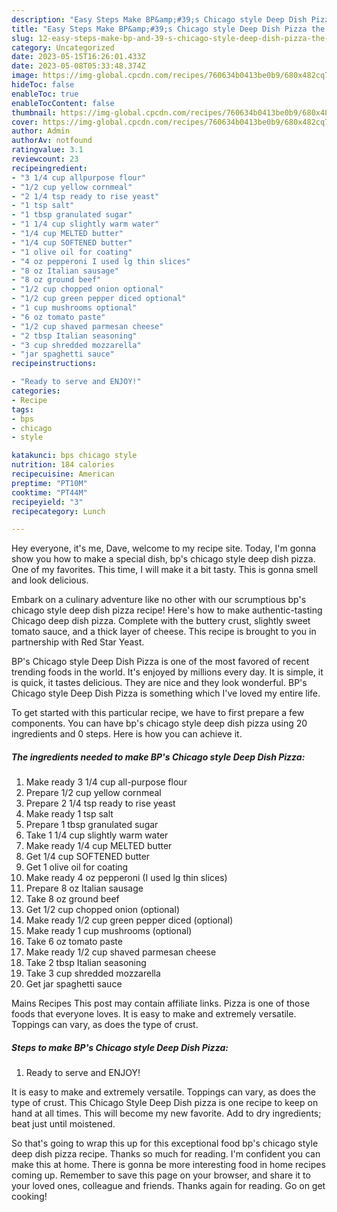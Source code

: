 ```yaml
---
description: "Easy Steps Make BP&amp;#39;s Chicago style Deep Dish Pizza the Very Delicious"
title: "Easy Steps Make BP&amp;#39;s Chicago style Deep Dish Pizza the Very Delicious"
slug: 12-easy-steps-make-bp-and-39-s-chicago-style-deep-dish-pizza-the-very-delicious
category: Uncategorized
date: 2023-05-15T16:26:01.433Z
date: 2023-05-08T05:33:48.374Z
image: https://img-global.cpcdn.com/recipes/760634b0413be0b9/680x482cq70/bps-chicago-style-deep-dish-pizza-recipe-main-photo.jpg
hideToc: false
enableToc: true
enableTocContent: false
thumbnail: https://img-global.cpcdn.com/recipes/760634b0413be0b9/680x482cq70/bps-chicago-style-deep-dish-pizza-recipe-main-photo.jpg
cover: https://img-global.cpcdn.com/recipes/760634b0413be0b9/680x482cq70/bps-chicago-style-deep-dish-pizza-recipe-main-photo.jpg
author: Admin
authorAv: notfound
ratingvalue: 3.1
reviewcount: 23
recipeingredient:
- "3 1/4 cup allpurpose flour"
- "1/2 cup yellow cornmeal"
- "2 1/4 tsp ready to rise yeast"
- "1 tsp salt"
- "1 tbsp granulated sugar"
- "1 1/4 cup slightly warm water"
- "1/4 cup MELTED butter"
- "1/4 cup SOFTENED butter"
- "1 olive oil for coating"
- "4 oz pepperoni I used lg thin slices"
- "8 oz Italian sausage"
- "8 oz ground beef"
- "1/2 cup chopped onion optional"
- "1/2 cup green pepper diced optional"
- "1 cup mushrooms optional"
- "6 oz tomato paste"
- "1/2 cup shaved parmesan cheese"
- "2 tbsp Italian seasoning"
- "3 cup shredded mozzarella"
- "jar spaghetti sauce"
recipeinstructions:

- "Ready to serve and ENJOY!"
categories:
- Recipe
tags:
- bps
- chicago
- style

katakunci: bps chicago style 
nutrition: 184 calories
recipecuisine: American
preptime: "PT10M"
cooktime: "PT44M"
recipeyield: "3"
recipecategory: Lunch

---
```



Hey everyone, it's me, Dave, welcome to my recipe site. Today, I'm gonna show you how to make a special dish, bp&#39;s chicago style deep dish pizza. One of my favorites. This time, I will make it a bit tasty. This is gonna smell and look delicious.

Embark on a culinary adventure like no other with our scrumptious bp&#39;s chicago style deep dish pizza recipe! Here&#39;s how to make authentic-tasting Chicago deep dish pizza. Complete with the buttery crust, slightly sweet tomato sauce, and a thick layer of cheese. This recipe is brought to you in partnership with Red Star Yeast.

BP&#39;s Chicago style Deep Dish Pizza is one of the most favored of recent trending foods in the world. It's enjoyed by millions every day. It is simple, it is quick, it tastes delicious. They are nice and they look wonderful. BP&#39;s Chicago style Deep Dish Pizza is something which I've loved my entire life.


To get started with this particular recipe, we have to first prepare a few components. You can have bp&#39;s chicago style deep dish pizza using 20 ingredients and 0 steps. Here is how you can achieve it.

<!--inarticleads1-->

##### The ingredients needed to make BP&#39;s Chicago style Deep Dish Pizza:

1. Make ready 3 1/4 cup all-purpose flour
1. Prepare 1/2 cup yellow cornmeal
1. Prepare 2 1/4 tsp ready to rise yeast
1. Make ready 1 tsp salt
1. Prepare 1 tbsp granulated sugar
1. Take 1 1/4 cup slightly warm water
1. Make ready 1/4 cup MELTED butter
1. Get 1/4 cup SOFTENED butter
1. Get 1 olive oil for coating
1. Make ready 4 oz pepperoni (I used lg thin slices)
1. Prepare 8 oz Italian sausage
1. Take 8 oz ground beef
1. Get 1/2 cup chopped onion (optional)
1. Make ready 1/2 cup green pepper diced (optional)
1. Make ready 1 cup mushrooms (optional)
1. Take 6 oz tomato paste
1. Make ready 1/2 cup shaved parmesan cheese
1. Take 2 tbsp Italian seasoning
1. Take 3 cup shredded mozzarella
1. Get jar spaghetti sauce


Mains Recipes This post may contain affiliate links. Pizza is one of those foods that everyone loves. It is easy to make and extremely versatile. Toppings can vary, as does the type of crust. 

<!--inarticleads2-->

##### Steps to make BP&#39;s Chicago style Deep Dish Pizza:


1. Ready to serve and ENJOY!

It is easy to make and extremely versatile. Toppings can vary, as does the type of crust. This Chicago Style Deep Dish pizza is one recipe to keep on hand at all times. This will become my new favorite. Add to dry ingredients; beat just until moistened. 

So that's going to wrap this up for this exceptional food bp&#39;s chicago style deep dish pizza recipe. Thanks so much for reading. I'm confident you can make this at home. There is gonna be more interesting food in home recipes coming up. Remember to save this page on your browser, and share it to your loved ones, colleague and friends. Thanks again for reading. Go on get cooking!
